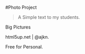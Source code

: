 #Photo Project

> A Simple text to my students.

Big Pictures

html5up.net | @ajkn.

Free for Personal.
